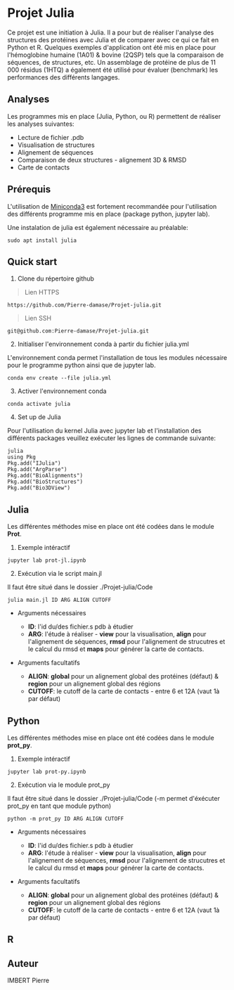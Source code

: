 # Projet Julia

Ce projet est une initiation à Julia. Il a pour but de réaliser l'analyse des structures des protéines avec Julia et de comparer avec ce qui ce fait en Python et R. Quelques exemples d'application ont été mis en place pour l'hémoglobine humaine (1A01) & bovine (2QSP) tels que la comparaison de séquences, de structures, etc. Un assemblage de protéine de plus de 11 000 résidus (1HTQ) a également été utilisé pour évaluer (benchmark) les performances des différents langages.

## Analyses

Les programmes mis en place (Julia, Python, ou R) permettent de réaliser les analyses suivantes:

- Lecture de fichier .pdb
- Visualisation de structures
- Alignement de séquences
- Comparaison de deux structures - alignement 3D & RMSD
- Carte de contacts

## Prérequis

L'utilisation de [Miniconda3](https://docs.conda.io/en/latest/miniconda.html) est fortement recommandée pour l'utilisation des différents programme mis en place (package python, jupyter lab).

Une instalation de julia est également nécessaire au préalable:

```
sudo apt install julia
```

## Quick start

1. Clone du répertoire github

> Lien HTTPS

```
https://github.com/Pierre-damase/Projet-julia.git
```

> Lien SSH

```
git@github.com:Pierre-damase/Projet-julia.git
```

2. Initialiser l'environnement conda à partir du fichier julia.yml

L'environnement conda permet l'installation de tous les modules nécessaire pour le programme python ainsi que de jupyter lab.

```
conda env create --file julia.yml
```

3. Activer l'environnement conda

```
conda activate julia
```

4. Set up de Julia

Pour l'utilisation du kernel Julia avec jupyter lab et l'installation des différents packages veuillez exécuter les lignes de commande suivante:

```
julia
using Pkg
Pkg.add("IJulia")
Pkg.add("ArgParse")
Pkg.add("BioAlignments")
Pkg.add("BioStructures")
Pkg.add("Bio3DView")
```

## Julia

Les différentes méthodes mise en place ont été codées dans le module **Prot**.

1. Exemple intéractif

```
jupyter lab prot-jl.ipynb
```

2. Exécution via le script main.jl

Il faut être situé dans le dossier ./Projet-julia/Code

```
julia main.jl ID ARG ALIGN CUTOFF
```

  - Arguments nécessaires
  
    - **ID**: l'id du/des fichier.s pdb à étudier
    - **ARG**: l'étude à réaliser - **view** pour la visualisation, **align** pour l'alignement de séquences, **rmsd** pour l'alignement de strucutres et le calcul du rmsd et **maps** pour générer la carte de contacts.
  
  - Arguments facultatifs
  
    - **ALIGN**: **global** pour un alignement global des protéines (défaut) & **region** pour un alignement global des régions
    - **CUTOFF**: le cutoff de la carte de contacts - entre 6 et 12A (vaut 1à par défaut)

## Python


Les différentes méthodes mise en place ont été codées dans le module **prot_py**.

1. Exemple intéractif

```
jupyter lab prot-py.ipynb
```

2. Exécution via le module prot_py

Il faut être situé dans le dossier ./Projet-julia/Code (-m permet d'éxécuter prot_py en tant que module python)

```
python -m prot_py ID ARG ALIGN CUTOFF
```

  - Arguments nécessaires
  
    - **ID**: l'id du/des fichier.s pdb à étudier
    - **ARG**: l'étude à réaliser - **view** pour la visualisation, **align** pour l'alignement de séquences, **rmsd** pour l'alignement de strucutres et le calcul du rmsd et **maps** pour générer la carte de contacts.
  
  - Arguments facultatifs
  
    - **ALIGN**: **global** pour un alignement global des protéines (défaut) & **region** pour un alignement global des régions
    - **CUTOFF**: le cutoff de la carte de contacts - entre 6 et 12A (vaut 1à par défaut)

## R

## Auteur

IMBERT Pierre

